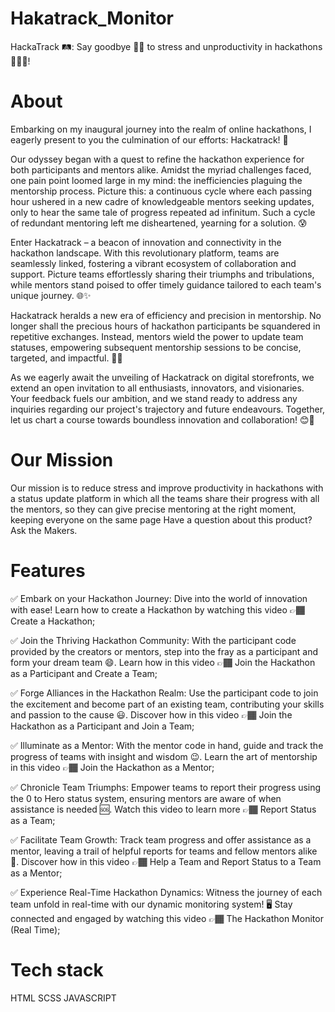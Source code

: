 # Hakatrack_Monitor
HackaTrack 🛤: Say goodbye 👋🏾 to stress and unproductivity in hackathons 👩🏾‍💻!


# About
Embarking on my inaugural journey into the realm of online hackathons, I eagerly present to you the culmination of our efforts: Hackatrack! 🌟

Our odyssey began with a quest to refine the hackathon experience for both participants and mentors alike. Amidst the myriad challenges faced, one pain point loomed large in my mind: the inefficiencies plaguing the mentorship process. Picture this: a continuous cycle where each passing hour ushered in a new cadre of knowledgeable mentors seeking updates, only to hear the same tale of progress repeated ad infinitum. Such a cycle of redundant mentoring left me disheartened, yearning for a solution. 😰

Enter Hackatrack – a beacon of innovation and connectivity in the hackathon landscape. With this revolutionary platform, teams are seamlessly linked, fostering a vibrant ecosystem of collaboration and support. Picture teams effortlessly sharing their triumphs and tribulations, while mentors stand poised to offer timely guidance tailored to each team's unique journey. 🌐✨

Hackatrack heralds a new era of efficiency and precision in mentorship. No longer shall the precious hours of hackathon participants be squandered in repetitive exchanges. Instead, mentors wield the power to update team statuses, empowering subsequent mentorship sessions to be concise, targeted, and impactful. 🚀💡

As we eagerly await the unveiling of Hackatrack on digital storefronts, we extend an open invitation to all enthusiasts, innovators, and visionaries. Your feedback fuels our ambition, and we stand ready to address any inquiries regarding our project's trajectory and future endeavours. Together, let us chart a course towards boundless innovation and collaboration! 😊🚀

# Our Mission
Our mission is to reduce stress and improve productivity in hackathons with a status update platform in which all the teams share their progress with all the mentors, so they can give precise mentoring at the right moment, keeping everyone on the same page Have a question about this product? Ask the Makers.


# Features
✅ Embark on your Hackathon Journey: Dive into the world of innovation with ease! Learn how to create a Hackathon by watching this video 👉🏾 Create a Hackathon;

✅ Join the Thriving Hackathon Community: With the participant code provided by the creators or mentors, step into the fray as a participant and form your dream team 😄. Learn how in this video 👉🏾 Join the Hackathon as a Participant and Create a Team;

✅ Forge Alliances in the Hackathon Realm: Use the participant code to join the excitement and become part of an existing team, contributing your skills and passion to the cause 😃. Discover how in this video 👉🏾 Join the Hackathon as a Participant and Join a Team;

✅ Illuminate as a Mentor: With the mentor code in hand, guide and track the progress of teams with insight and wisdom 😉. Learn the art of mentorship in this video 👉🏾 Join the Hackathon as a Mentor;

✅ Chronicle Team Triumphs: Empower teams to report their progress using the 0 to Hero status system, ensuring mentors are aware of when assistance is needed 🆘. Watch this video to learn more 👉🏾 Report Status as a Team;

✅ Facilitate Team Growth: Track team progress and offer assistance as a mentor, leaving a trail of helpful reports for teams and fellow mentors alike 📝. Discover how in this video 👉🏾 Help a Team and Report Status to a Team as a Mentor;

✅ Experience Real-Time Hackathon Dynamics: Witness the journey of each team unfold in real-time with our dynamic monitoring system! 🖥️ Stay connected and engaged by watching this video 👉🏾 The Hackathon Monitor (Real Time);


# Tech stack
HTML
SCSS
JAVASCRIPT
